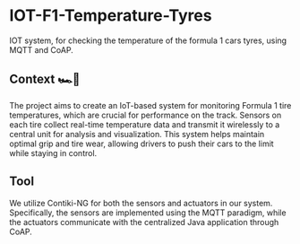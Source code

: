 # IOT-F1-Temperature-Tyres
IOT system, for checking the temperature of the formula 1 cars tyres, using MQTT and CoAP.

## Context 🏎️💨
The project aims to create an IoT-based system for monitoring Formula 1 tire temperatures, which are crucial for performance on the track. Sensors on each tire collect real-time temperature data and transmit it wirelessly to a central unit for analysis and visualization. This system helps maintain optimal grip and tire wear, allowing drivers to push their cars to the limit while staying in control.

## Tool
We utilize Contiki-NG for both the sensors and actuators in our system. Specifically, the sensors are implemented using the MQTT paradigm, while the actuators communicate with the centralized Java application through CoAP.
